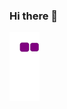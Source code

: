 ### Hi there 👋



![snake gif](https://github.com/antisedativ/antisedativ/blob/output/github-contribution-grid-snake.gif)
